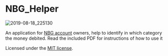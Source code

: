 # NBG_Helper


![2019-08-18_225130](https://user-images.githubusercontent.com/3852762/63229598-b5a0bc80-c1f1-11e9-8012-fd143d6731ed.png)


An application for [NBG account](https://nbg.gr) owners, help to identify in which category the money debited. Read the included PDF for instructions of how to use it


Licensed under the [MIT license](http://www.opensource.org/licenses/mit-license.php).
